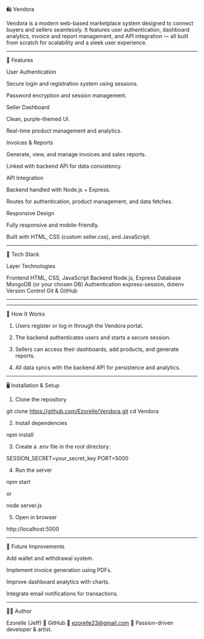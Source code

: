 🛍️ Vendora

Vendora is a modern web-based marketplace system designed to connect buyers and sellers seamlessly.
It features user authentication, dashboard analytics, invoice and report management, and API integration — all built from scratch for scalability and a sleek user experience.


---

🚀 Features

User Authentication

Secure login and registration system using sessions.

Password encryption and session management.


Seller Dashboard

Clean, purple-themed UI.

Real-time product management and analytics.


Invoices & Reports

Generate, view, and manage invoices and sales reports.

Linked with backend API for data consistency.


API Integration

Backend handled with Node.js + Express.

Routes for authentication, product management, and data fetches.


Responsive Design

Fully responsive and mobile-friendly.

Built with HTML, CSS (custom seller.css), and JavaScript.




---

🧩 Tech Stack

Layer Technologies

Frontend HTML, CSS, JavaScript
Backend Node.js, Express
Database MongoDB (or your chosen DB)
Authentication express-session, dotenv
Version Control Git & GitHub



---



---

🧠 How It Works

1. Users register or log in through the Vendora portal.


2. The backend authenticates users and starts a secure session.


3. Sellers can access their dashboards, add products, and generate reports.


4. All data syncs with the backend API for persistence and analytics.




---

🖥️ Installation & Setup

1. Clone the repository

git clone https://github.com/Ezorelle/Vendora.git
cd Vendora


2. Install dependencies

npm install


3. Create a .env file in the root directory:

SESSION_SECRET=your_secret_key
PORT=5000


4. Run the server

npm start

or

node server.js


5. Open in browser

http://localhost:5000




---

🧾 Future Improvements

Add wallet and withdrawal system.

Implement invoice generation using PDFs.

Improve dashboard analytics with charts.

Integrate email notifications for transactions.



---

👨‍💻 Author

Ezorelle (Jeff)
💼 GitHub
📧 ezorelle23@gmail.com
🎵 Passion-driven developer & artist.

